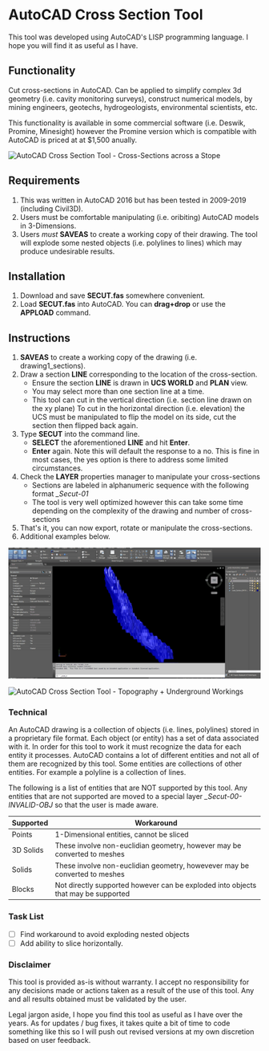 # AutoCAD Cross Section Tool
This tool was developed using AutoCAD's LISP programming language. I hope you will find it as useful as I have.

## Functionality
Cut cross-sections in AutoCAD. Can be applied to simplify complex 3d geometry (i.e. cavity monitoring surveys), construct numerical models, by mining engineers, geotechs, hydrogeologists, environmental scientists, etc.

This functionality is available in some commercial software (i.e. Deswik, Promine, Minesight) however the Promine version which is compatible with AutoCAD is priced at at $1,500 anually.

![AutoCAD Cross Section Tool - Cross-Sections across a Stope](https://github.com/akatragjini/autocad-cross_section_tool/blob/master/README/Example_1.gif)


## Requirements
1. This was written in AutoCAD 2016 but has been tested in 2009-2019 (including Civil3D).
2. Users must be comfortable manipulating (i.e. oribiting) AutoCAD models in 3-Dimensions.
3. Users *must* **SAVEAS** to create a working copy of their drawing. The tool will explode some nested objects (i.e. polylines to lines) which may produce undesirable results.

## Installation
1. Download and save **SECUT.fas** somewhere convenient. 
2. Load **SECUT.fas** into AutoCAD. You can **drag+drop** or use the **APPLOAD** command.

## Instructions
1. **SAVEAS** to create a working copy of the drawing (i.e. drawing1_sections).
2. Draw a section **LINE** corresponding to the location of the cross-section.
     - Ensure the section **LINE** is drawn in **UCS WORLD** and **PLAN** view.
     - You may select more than one section line at a time.
     - This tool can cut in the vertical direction (i.e. section line drawn on the xy plane) To cut in the horizontal direction (i.e. elevation) the UCS must be manipulated to flip the model on its side, cut the section then flipped back again.
3. Type **SECUT** into the command line.
     - **SELECT** the aforementioned **LINE** and hit **Enter**.
     - **Enter** again. Note this will default the response to a no. This is fine in most cases, the yes option is there to address some limited circumstances.
4. Check the **LAYER** properties manager to manipulate your cross-sections
     - Sections are labeled in alphanumeric sequence with the following format *_Secut-01*
     - The tool is very well optimized however this can take some time depending on the complexity of the drawing and number of cross-sections
5. That's it, you can now export, rotate or manipulate the cross-sections.
6. Additional examples below.

![AutoCAD Cross Section Tool - Cavity Monitoring Survey](https://github.com/akatragjini/autocad-cross_section_tool/blob/master/README/Example_2.gif)

![AutoCAD Cross Section Tool - Topography + Underground Workings](https://github.com/akatragjini/autocad-cross_section_tool/blob/master/README/Example_3.gif)


### Technical 
An AutoCAD drawing is a collection of objects (i.e. lines, polylines) stored in a proprietary file format. Each object (or entity) has a set of data associated with it. In order for this tool to work it must recognize the data for each entity it processes. AutoCAD contains a lot of different entities and not all of them are recognized by this tool. Some entities are collections of other entities. For example a polyline is a collection of lines. 

The following is a list of entities that are NOT supported by this tool. Any entities that are not supported are moved to a special layer *_Secut-00-INVALID-OBJ* so that the user is made aware.

| Supported | Workaround |
| --- | --- |
| Points | 1-Dimensional entities, cannot be sliced |
| 3D Solids | These involve non-euclidian geometry, however may be converted to meshes |
| Solids | These involve non-euclidian geometry, howevever may be converted to meshes  |
| Blocks | Not directly supported however can be exploded into objects that may be supported  |
    

### Task List
- [ ] Find workaround to avoid exploding nested objects
- [ ] Add ability to slice horizontally.

### Disclaimer
This tool is provided as-is without warranty. I accept no responsibility for any decisions made or actions taken as a result of the use of this tool. Any and all results obtained must be validated by the user.

Legal jargon aside, I hope you find this tool as useful as I have over the years. As for updates / bug fixes, it takes quite a bit of time to code something like this so I will push out revised versions at my own discretion based on user feedback.   
